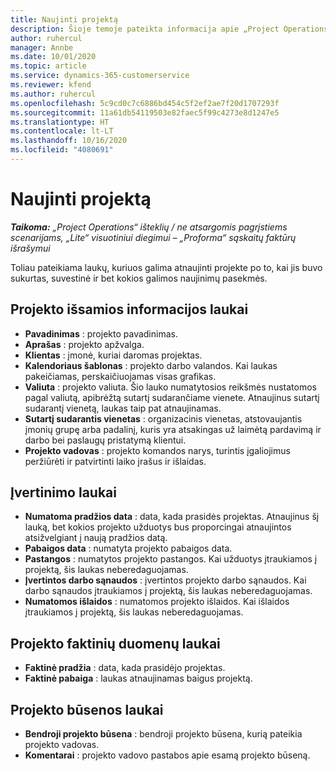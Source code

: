 ```yaml
---
title: Naujinti projektą
description: Šioje temoje pateikta informacija apie „Project Operations“ projektų naujinimą.
author: ruhercul
manager: Annbe
ms.date: 10/01/2020
ms.topic: article
ms.service: dynamics-365-customerservice
ms.reviewer: kfend
ms.author: ruhercul
ms.openlocfilehash: 5c9cd0c7c6886bd454c5f2ef2ae7f20d1707293f
ms.sourcegitcommit: 11a61db54119503e82faec5f99c4273e8d1247e5
ms.translationtype: HT
ms.contentlocale: lt-LT
ms.lasthandoff: 10/16/2020
ms.locfileid: "4080691"
---
```

# <a name="update-a-project"></a>Naujinti projektą

_**Taikoma:** „Project Operations“ išteklių / ne atsargomis pagrįstiems scenarijams, „Lite“ visuotiniui diegimui – „Proforma“ sąskaitų faktūrų išrašymui_

Toliau pateikiama laukų, kuriuos galima atnaujinti projekte po to, kai jis buvo sukurtas, suvestinė ir bet kokios galimos naujinimų pasekmės.

## <a name="project-detail-fields"></a>Projekto išsamios informacijos laukai

- **Pavadinimas** : projekto pavadinimas.
- **Aprašas** : projekto apžvalga.
- **Klientas** : įmonė, kuriai daromas projektas.
- **Kalendoriaus šablonas** : projekto darbo valandos. Kai laukas pakeičiamas, perskaičiuojamas visas grafikas.
- **Valiuta** : projekto valiuta. Šio lauko numatytosios reikšmės nustatomos pagal valiutą, apibrėžtą sutartį sudarančiame vienete. Atnaujinus sutartį sudarantį vienetą, laukas taip pat atnaujinamas.
- **Sutartį sudarantis vienetas** : organizacinis vienetas, atstovaujantis įmonių grupę arba padalinį, kuris yra atsakingas už laimėtą pardavimą ir darbo bei paslaugų pristatymą klientui. 
- **Projekto vadovas** : projekto komandos narys, turintis įgaliojimus peržiūrėti ir patvirtinti laiko įrašus ir išlaidas.

## <a name="estimate-fields"></a>Įvertinimo laukai

- **Numatoma pradžios data** : data, kada prasidės projektas. Atnaujinus šį lauką, bet kokios projekto užduotys bus proporcingai atnaujintos atsižvelgiant į naują pradžios datą.
- **Pabaigos data** : numatyta projekto pabaigos data.
- **Pastangos** : numatytos projekto pastangos. Kai užduotys įtraukiamos į projektą, šis laukas neberedaguojamas.
- **Įvertintos darbo sąnaudos** : įvertintos projekto darbo sąnaudos. Kai darbo sąnaudos įtraukiamos į projektą, šis laukas neberedaguojamas.
- **Numatomos išlaidos** : numatomos projekto išlaidos. Kai išlaidos įtraukiamos į projektą, šis laukas neberedaguojamas.

## <a name="project-actual-fields"></a>Projekto faktinių duomenų laukai
- **Faktinė pradžia** : data, kada prasidėjo projektas.
- **Faktinė pabaiga** : laukas atnaujinamas baigus projektą.

## <a name="project-status-fields"></a>Projekto būsenos laukai

- **Bendroji projekto būsena** : bendroji projekto būsena, kurią pateikia projekto vadovas.
- **Komentarai** : projekto vadovo pastabos apie esamą projekto būseną.

